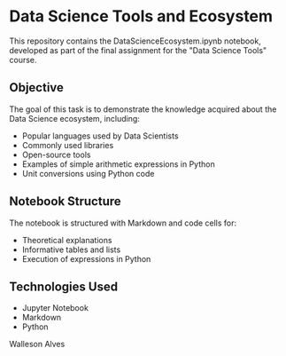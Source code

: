 # Data Science Tools and Ecosystem
This repository contains the DataScienceEcosystem.ipynb notebook, developed as part of the final assignment for the "Data Science Tools" course.

## Objective
The goal of this task is to demonstrate the knowledge acquired about the Data Science ecosystem, including:
- Popular languages used by Data Scientists  
- Commonly used libraries  
- Open-source tools  
- Examples of simple arithmetic expressions in Python  
- Unit conversions using Python code  

## Notebook Structure
The notebook is structured with Markdown and code cells for:
- Theoretical explanations  
- Informative tables and lists  
- Execution of expressions in Python  

## Technologies Used
- Jupyter Notebook  
- Markdown  
- Python  


Walleson Alves
